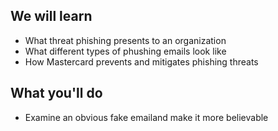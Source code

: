 ## We will learn
* What threat phishing presents to an organization
* What different types of phushing emails look like
* How Mastercard prevents and mitigates phishing threats

## What you'll do
* Examine an obvious fake emailand make it more believable
